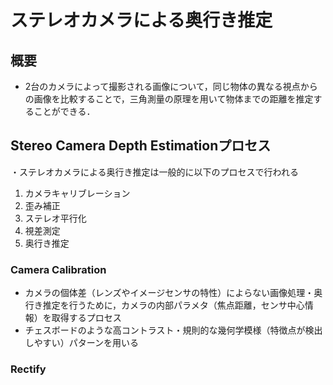# ステレオカメラによる奥行き推定

## 概要
- 2台のカメラによって撮影される画像について，同じ物体の異なる視点からの画像を比較することで，三角測量の原理を用いて物体までの距離を推定することができる．

## Stereo Camera Depth Estimationプロセス
・ステレオカメラによる奥行き推定は一般的に以下のプロセスで行われる
1. カメラキャリブレーション
2. 歪み補正
3. ステレオ平行化
4. 視差測定
5. 奥行き推定

### Camera Calibration
- カメラの個体差（レンズやイメージセンサの特性）によらない画像処理・奥行き推定を行うために，カメラの内部パラメタ（焦点距離，センサ中心情報）を取得するプロセス
- チェスボードのような高コントラスト・規則的な幾何学模様（特徴点が検出しやすい）パターンを用いる

### Rectify

